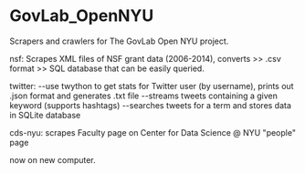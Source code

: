 # GovLab_OpenNYU

Scrapers and crawlers for The GovLab Open NYU project.

nsf:
Scrapes XML files of NSF grant data (2006-2014), converts >> .csv format >> SQL database that can be easily queried.

twitter:
--use twython to get stats for Twitter user (by username), prints out .json format and generates .txt file
--streams tweets containing a given keyword (supports hashtags)
--searches tweets for a term and stores data in SQLite database

cds-nyu:
scrapes Faculty page on Center for Data Science @ NYU "people" page

now on new computer.

